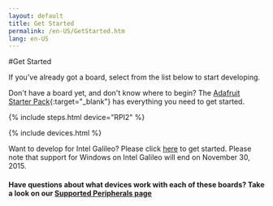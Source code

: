 ```yaml
---
layout: default
title: Get Started
permalink: /en-US/GetStarted.htm
lang: en-US
---
```


#Get Started

If you've already got a board, select from the list below to start developing.

Don't have a board yet, and don't know where to begin?  The [Adafruit Starter Pack](http://adafruit.com/windows10iotpi2){:target="_blank"} has everything you need to get started.

{% include steps.html device="RPI2" %}

{% include devices.html %}

<p>Want to develop for Intel Galileo? Please click <a href="http://ms-iot.github.io/content/en-US/win8/SetupPC.htm">here</a> to get started. Please note that support for Windows on Intel Galileo will end on November 30, 2015.</p>

<h4 class="thin-header"> Have questions about what devices work with each of these boards?  Take a look on our <a target="_blank" href="site.hardwareurl">Supported Peripherals page</a></h4>


